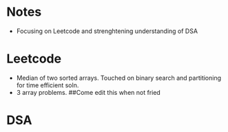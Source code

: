# Notes
- Focusing on Leetcode and strenghtening understanding of DSA

# Leetcode
- Median of two sorted arrays. Touched on binary search and partitioning for time efficient soln. 
- 3 array problems. ##Come edit this when not fried


# DSA
